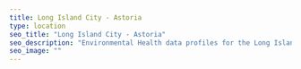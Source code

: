 ```yaml
---
title: Long Island City - Astoria
type: location
seo_title: "Long Island City - Astoria"
seo_description: "Environmental Health data profiles for the Long Island City - Astoria neighborhood of NYC."
seo_image: ""
---
```

